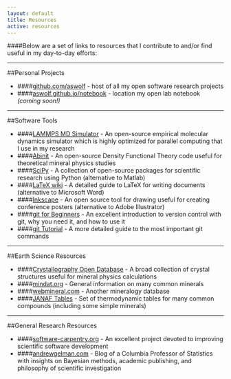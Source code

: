 ```yaml
---
layout: default
title: Resources
active: resources
---
```


####Below are a set of links to resources that I contribute to and/or find useful in my day-to-day efforts:

---

##Personal Projects
* ####[github.com/aswolf](http://github.com/aswolf) - host of all my open software research projects
* ####[aswolf.github.io/notebook]() - location my open lab notebook *(coming soon!)*

---

##Software Tools
* ####[LAMMPS MD Simulator](http://lammps.sandia.gov) - An open-source empirical molecular dynamics simulator which is highly optimized for parallel computing that I use in my research
* ####[Abinit](http://www.abinit.org) - An open-source Density Functional Theory code useful for theoretical mineral physics studies
* ####[SciPy](http://scipy.org/) - A collection of open-source packages for scientific research using Python (alternative to Matlab)
* ####[LaTeX wiki](http://en.wikibooks.org/wiki/LaTeX) - A detailed guide to LaTeX for writing documents (alternative to Microsoft Word)
* ####[Inkscape](https://inkscape.org) - An open source tool for drawing useful for creating conference posters (alternative to Adobe Illustrator)
* ####[git for Beginners](http://swcarpentry.github.io/git-novice/) - An excellent introduction to version control with git, why you need it, and how to use it
* ####[git Tutorial](https://www.atlassian.com/git/tutorials/) - A more detailed guide to the most important git commands

---

##Earth Science Resources
* ####[Crystallography Open Database](http://www.crystallography.net/) - A broad collection of crystal structures useful for mineral physics calculations
* ####[mindat.org](http://www.mindat.org/) - General information on many common minerals 
* ####[webmineral.com](http://webmineral.com/) - Another mineralogy database
* ####[JANAF Tables](http://kinetics.nist.gov/janaf/) - Set of thermodynamic tables for many common compounds (including some simple minerals)

---

##General Research Resources
* ####[software-carpentry.org](http://software-carpentry.org) - An excellent project devoted to improving scientific software development
* ####[andrewgelman.com](http://andrewgelman.com) - Blog of a Columbia Professor of Statistics with insights on Bayesian methods, academic publishing, and philosophy of scientific investigation

